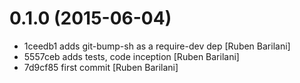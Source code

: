 # 0.1.0 (2015-06-04)

- 1ceedb1 adds git-bump-sh as a require-dev dep [Ruben Barilani]
- 5557ceb adds tests, code inception [Ruben Barilani]
- 7d9cf85 first commit [Ruben Barilani]



